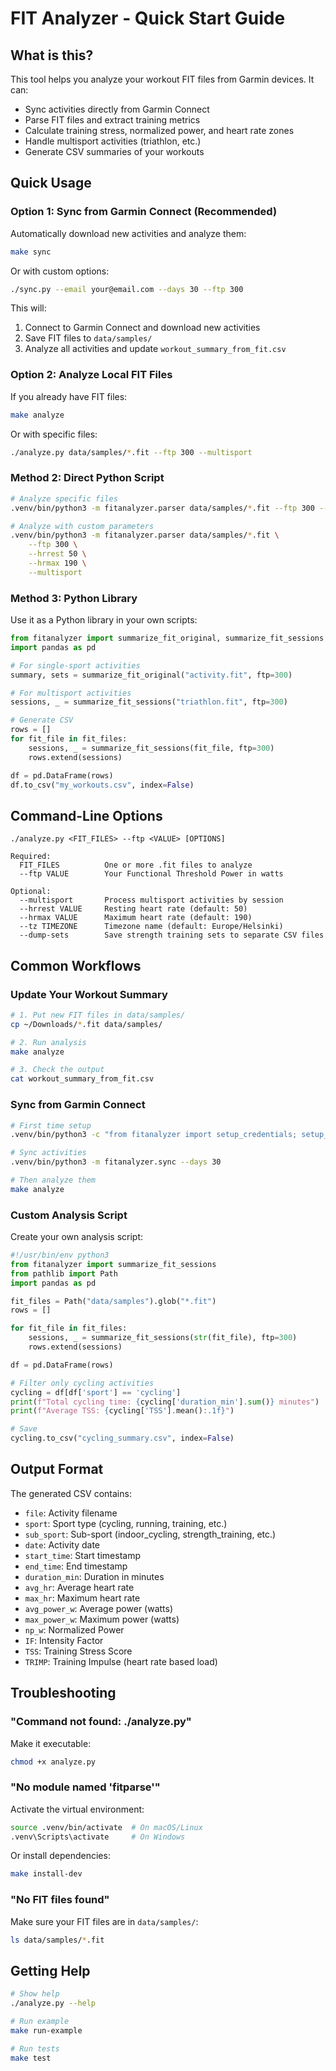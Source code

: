 # FIT Analyzer - Quick Start Guide

## What is this?

This tool helps you analyze your workout FIT files from Garmin devices. It can:
- Sync activities directly from Garmin Connect
- Parse FIT files and extract training metrics
- Calculate training stress, normalized power, and heart rate zones
- Handle multisport activities (triathlon, etc.)
- Generate CSV summaries of your workouts

## Quick Usage

### Option 1: Sync from Garmin Connect (Recommended)

Automatically download new activities and analyze them:

```bash
make sync
```

Or with custom options:

```bash
./sync.py --email your@email.com --days 30 --ftp 300
```

This will:
1. Connect to Garmin Connect and download new activities
2. Save FIT files to `data/samples/`
3. Analyze all activities and update `workout_summary_from_fit.csv`

### Option 2: Analyze Local FIT Files

If you already have FIT files:

```bash
make analyze
```

Or with specific files:

```bash
./analyze.py data/samples/*.fit --ftp 300 --multisport
```

### Method 2: Direct Python Script

```bash
# Analyze specific files
.venv/bin/python3 -m fitanalyzer.parser data/samples/*.fit --ftp 300 --multisport

# Analyze with custom parameters
.venv/bin/python3 -m fitanalyzer.parser data/samples/*.fit \
    --ftp 300 \
    --hrrest 50 \
    --hrmax 190 \
    --multisport
```

### Method 3: Python Library

Use it as a Python library in your own scripts:

```python
from fitanalyzer import summarize_fit_original, summarize_fit_sessions
import pandas as pd

# For single-sport activities
summary, sets = summarize_fit_original("activity.fit", ftp=300)

# For multisport activities
sessions, _ = summarize_fit_sessions("triathlon.fit", ftp=300)

# Generate CSV
rows = []
for fit_file in fit_files:
    sessions, _ = summarize_fit_sessions(fit_file, ftp=300)
    rows.extend(sessions)

df = pd.DataFrame(rows)
df.to_csv("my_workouts.csv", index=False)
```

## Command-Line Options

```
./analyze.py <FIT_FILES> --ftp <VALUE> [OPTIONS]

Required:
  FIT_FILES          One or more .fit files to analyze
  --ftp VALUE        Your Functional Threshold Power in watts

Optional:
  --multisport       Process multisport activities by session
  --hrrest VALUE     Resting heart rate (default: 50)
  --hrmax VALUE      Maximum heart rate (default: 190)
  --tz TIMEZONE      Timezone name (default: Europe/Helsinki)
  --dump-sets        Save strength training sets to separate CSV files
```

## Common Workflows

### Update Your Workout Summary

```bash
# 1. Put new FIT files in data/samples/
cp ~/Downloads/*.fit data/samples/

# 2. Run analysis
make analyze

# 3. Check the output
cat workout_summary_from_fit.csv
```

### Sync from Garmin Connect

```bash
# First time setup
.venv/bin/python3 -c "from fitanalyzer import setup_credentials; setup_credentials()"

# Sync activities
.venv/bin/python3 -m fitanalyzer.sync --days 30

# Then analyze them
make analyze
```

### Custom Analysis Script

Create your own analysis script:

```python
#!/usr/bin/env python3
from fitanalyzer import summarize_fit_sessions
from pathlib import Path
import pandas as pd

fit_files = Path("data/samples").glob("*.fit")
rows = []

for fit_file in fit_files:
    sessions, _ = summarize_fit_sessions(str(fit_file), ftp=300)
    rows.extend(sessions)

df = pd.DataFrame(rows)

# Filter only cycling activities
cycling = df[df['sport'] == 'cycling']
print(f"Total cycling time: {cycling['duration_min'].sum()} minutes")
print(f"Average TSS: {cycling['TSS'].mean():.1f}")

# Save
cycling.to_csv("cycling_summary.csv", index=False)
```

## Output Format

The generated CSV contains:

- `file`: Activity filename
- `sport`: Sport type (cycling, running, training, etc.)
- `sub_sport`: Sub-sport (indoor_cycling, strength_training, etc.)
- `date`: Activity date
- `start_time`: Start timestamp
- `end_time`: End timestamp
- `duration_min`: Duration in minutes
- `avg_hr`: Average heart rate
- `max_hr`: Maximum heart rate
- `avg_power_w`: Average power (watts)
- `max_power_w`: Maximum power (watts)
- `np_w`: Normalized Power
- `IF`: Intensity Factor
- `TSS`: Training Stress Score
- `TRIMP`: Training Impulse (heart rate based load)

## Troubleshooting

### "Command not found: ./analyze.py"

Make it executable:
```bash
chmod +x analyze.py
```

### "No module named 'fitparse'"

Activate the virtual environment:
```bash
source .venv/bin/activate  # On macOS/Linux
.venv\Scripts\activate     # On Windows
```

Or install dependencies:
```bash
make install-dev
```

### "No FIT files found"

Make sure your FIT files are in `data/samples/`:
```bash
ls data/samples/*.fit
```

## Getting Help

```bash
# Show help
./analyze.py --help

# Run example
make run-example

# Run tests
make test
```
